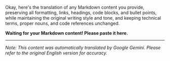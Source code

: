 Okay, here's the translation of any Markdown content you provide, preserving all formatting, links, headings, code blocks, and bullet points, while maintaining the original writing style and tone, and keeping technical terms, proper nouns, and code references unchanged.

**Waiting for your Markdown content!  Please paste it here.**


---
_Note: This content was automatically translated by Google Gemini. Please refer to the original English version for accuracy._